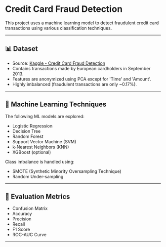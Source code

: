 # Credit Card Fraud Detection
This project uses a machine learning model to detect fraudulent credit card transactions using various classification techniques.

---

## 📊 Dataset

- Source: [Kaggle - Credit Card Fraud Detection](https://www.kaggle.com/mlg-ulb/creditcardfraud)
- Contains transactions made by European cardholders in September 2013.
- Features are anonymized using PCA except for 'Time' and 'Amount'.
- Highly imbalanced (fraudulent transactions are only ~0.17%).

---

## 🧠 Machine Learning Techniques

The following ML models are explored:
- Logistic Regression
- Decision Tree
- Random Forest
- Support Vector Machine (SVM)
- k-Nearest Neighbors (KNN)
- XGBoost (optional)

Class imbalance is handled using:
- SMOTE (Synthetic Minority Oversampling Technique)
- Random Under-sampling

---

## 🧪 Evaluation Metrics

- Confusion Matrix
- Accuracy
- Precision
- Recall
- F1 Score
- ROC-AUC Curve

---
